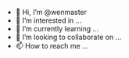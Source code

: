 - 👋 Hi, I’m @wenmaster
- 👀 I’m interested in ...
- 🌱 I’m currently learning ...
- 💞️ I’m looking to collaborate on ...
- 📫 How to reach me ...

<!---
wenmaster/wenmaster is a ✨ special ✨ repository because its `README.md` (this file) appears on your GitHub profile.
You can click the Preview link to take a look at your changes.
--->
